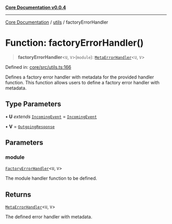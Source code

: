[**Core Documentation v0.0.4**](../../README.md)

***

[Core Documentation](../../modules.md) / [utils](../README.md) / factoryErrorHandler

# Function: factoryErrorHandler()

> **factoryErrorHandler**\<`U`, `V`\>(`module`): [`MetaErrorHandler`](../../declarations/interfaces/MetaErrorHandler.md)\<`U`, `V`\>

Defined in: [core/src/utils.ts:166](https://github.com/stonemjs/core/blob/4b1b931e44a5db2600109fa7ae2a8b532ed77730/src/utils.ts#L166)

Defines a factory error handler with metadata for the provided handler function.
This function allows users to define a factory error handler with metadata.

## Type Parameters

• **U** *extends* [`IncomingEvent`](../../events/IncomingEvent/classes/IncomingEvent.md) = [`IncomingEvent`](../../events/IncomingEvent/classes/IncomingEvent.md)

• **V** = [`OutgoingResponse`](../../events/OutgoingResponse/classes/OutgoingResponse.md)

## Parameters

### module

[`FactoryErrorHandler`](../../declarations/type-aliases/FactoryErrorHandler.md)\<`U`, `V`\>

The module handler function to be defined.

## Returns

[`MetaErrorHandler`](../../declarations/interfaces/MetaErrorHandler.md)\<`U`, `V`\>

The defined error handler with metadata.
